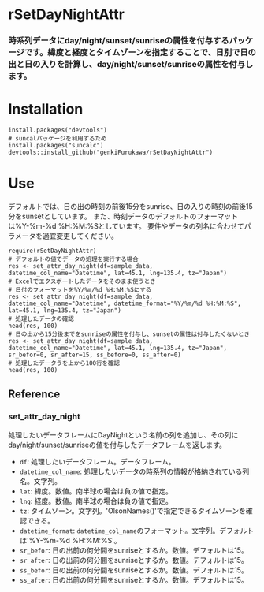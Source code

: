 # rSetDayNightAttr

### 時系列データにday/night/sunset/sunriseの属性を付与するパッケージです。緯度と経度とタイムゾーンを指定することで、日別で日の出と日の入りを計算し、day/night/sunset/sunriseの属性を付与します。

# Installation

```` 
install.packages("devtools")
# suncalパッケージを利用するため
install.packages("suncalc")
devtools::install_github("genkiFurukawa/rSetDayNightAttr")
````

# Use
デフォルトでは、日の出の時刻の前後15分をsunrise、日の入りの時刻の前後15分をsunsetとしています。
また、時刻データのデフォルトのフォーマットは%Y-%m-%d %H:%M:%Sとしています。
要件やデータの列名に合わせてパラメータを適宜変更してください。
````
require(rSetDayNightAttr)
# デフォルトの値でデータの処理を実行する場合
res <- set_attr_day_night(df=sample_data, datetime_col_name="Datetime", lat=45.1, lng=135.4, tz="Japan")
# Excelでエクスポートしたデータをそのまま使うとき
# 日付のフォーマットを%Y/%m/%d %H:%M:%Sにする
res <- set_attr_day_night(df=sample_data, datetime_col_name="Datetime", datetime_format="%Y/%m/%d %H:%M:%S", lat=45.1, lng=135.4, tz="Japan")
# 処理したデータの確認
head(res, 100)
# 日の出から15分後までをsunriseの属性を付与し、sunsetの属性は付与したくないとき
res <- set_attr_day_night(df=sample_data, datetime_col_name="Datetime", lat=45.1, lng=135.4, tz="Japan", sr_befor=0, sr_after=15, ss_before=0, ss_after=0)
# 処理したデータうを上から100行を確認
head(res, 100)
````

## Reference

### set_attr_day_night
処理したいデータフレームにDayNightという名前の列を追加し、その列にday/night/sunset/sunriseの値を付与したデータフレームを返します。
 * `df`: 処理したいデータフレーム。データフレーム。
 * `datetime_col_name`: 処理したいデータの時系列の情報が格納されている列名。文字列。
 * `lat`: 緯度。数値。南半球の場合は負の値で指定。
 * `lng`: 経度。数値。南半球の場合は負の値で指定。
 * `tz`: タイムゾーン。文字列。'OlsonNames()'で指定できるタイムゾーンを確認できる。
 * `datetime_format`: `datetime_col_name`のフォーマット。文字列。デフォルトは'%Y-%m-%d %H:%M:%S'。
 * `sr_befor`: 日の出前の何分間をsunriseとするか。数値。デフォルトは15。
 * `sr_after`: 日の出前の何分間をsunriseとするか。数値。デフォルトは15。
 * `ss_befor`: 日の出前の何分間をsunriseとするか。数値。デフォルトは15。
 * `ss_after`: 日の出前の何分間をsunriseとするか。数値。デフォルトは15。
 
